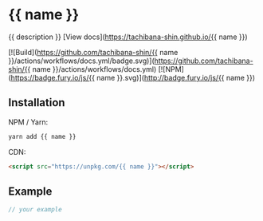 # {{ name }}
{{ description }}
[View docs](https://tachibana-shin.github.io/{{ name }})

[![Build](https://github.com/tachibana-shin/{{ name }}/actions/workflows/docs.yml/badge.svg)](https://github.com/tachibana-shin/{{ name }}/actions/workflows/docs.yml)
[![NPM](https://badge.fury.io/js/{{ name }}.svg)](http://badge.fury.io/js/{{ name }})

## Installation
NPM / Yarn:
``` bash
yarn add {{ name }}
```

CDN:
``` html
<script src="https://unpkg.com/{{ name }}"></script>
```

## Example
``` ts
// your example
```